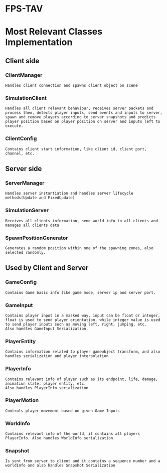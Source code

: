 # FPS-TAV

# Most Relevant Classes Implementation

## Client side

### ClientManager
    Handles client connection and spawns client object on scene

### SimulationClient
    Handles all client relevant behaviour, receives server packets and process them, detects player inputs, send events and inputs to server, spawn and remove players according to server snapshots and predicts player position based on player position on server and inputs left to execute.

### ClientConfig
    Contains client start information, like client id, client port, channel, etc.

## Server side

### ServerManager
    Handles server instantiation and handles server lifecycle methods(Update and FixedUpdate)

### SimulationServer
    Receives all clients information, send world info to all clients and manages all clients data

### SpawnPositionGenerator
    Generates a random position within one of the spawning zones, also selected randomly.

## Used by Client and Server

### GameConfig
    Contains Game basic info like game mode, server ip and server port.

### GameInput
    Contains player input in a masked way, input can be float or integer, float is used to send player orientation, while integer value is used to send player inputs such as moving left, right, jumping, etc.
    Also handles GameInput Serialization.

### PlayerEntity
    Contains information related to player gameobject transform, and also handles serialization and player interpolation

### PlayerInfo
    Contains relevant info of player such as its endpoint, life, damage, animation state, player entity, etc.
    Also handles PlayerInfo serialization

### PlayerMotion
    Controls player movement based on given Game Inputs

### WorldInfo
    Contains relevant info of the world, it contains all players PlayerInfo. Also handles WorldInfo serialization.

### Snapshot
    Is sent from server to client and it contains a sequence number and a worldInfo and also handles Snapshot Serialization